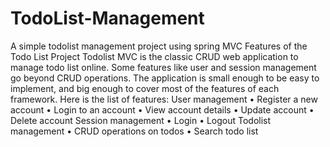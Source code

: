 # TodoList-Management
A simple todolist management project using spring MVC
Features of the Todo List Project
Todolist MVC is the classic CRUD web application to manage todo list online. Some features like user and session management go beyond CRUD operations. The application is small enough to be easy to implement, and big enough to cover most of the features of each framework. Here is the list of features:
User management
•	Register a new account
•	Login to an account
•	View account details
•	Update account
•	Delete account
Session management
•	Login
•	Logout
Todolist management
•	CRUD operations on todos
•	Search todo list
